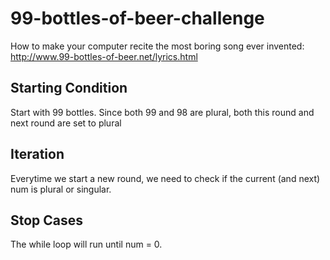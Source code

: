 # 99-bottles-of-beer-challenge
How to make your computer recite the most boring song ever invented: http://www.99-bottles-of-beer.net/lyrics.html 

## Starting Condition 
Start with 99 bottles.
Since both 99 and 98 are plural, both this round and next round are set to plural

## Iteration
Everytime we start a new round, we need to check if the current (and next) num is plural or singular.

## Stop Cases
The while loop will run until num = 0. 


